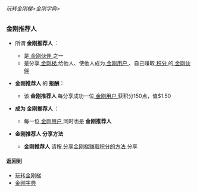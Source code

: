 ###### 玩转金刚梯>金刚字典>
### 金刚推荐人

- 所谓<strong> 金刚推荐人 </strong>：
  - 是[ 金刚伙伴 ](https://github.com/a2zitpro/web/blob/master/LadderFree/kkDictionary/KKPartner.md)之一
  - 是分享[ 金刚梯 ](https://github.com/a2zitpro/web/blob/master/LadderFree/kkDictionary/KKLadder.md)给他人、使他人成为[ 金刚用户 ](https://github.com/a2zitpro/web/blob/master/LadderFree/kkDictionary/KKUser.md)、自己赚取[ 积分 ](https://github.com/a2zitpro/web/blob/master/LadderFree/kkDictionary/KKPoints.md)的[ 金刚伙伴 ](https://github.com/a2zitpro/web/blob/master/LadderFree/kkDictionary/KKPartner.md)

- <Strong> 金刚推荐人 </Strong> 的<Strong> 报酬</Strong>：
  - 该<Strong> 金刚推荐人 </Strong>每分享成功一位[ 金刚用户 ](https://github.com/a2zitpro/web/blob/master/LadderFree/kkDictionary/KKUser.md)获积分150点，值$1.50

- <Strong> 成为 金刚推荐人 </Strong> ：
  - 每一位[ 金刚用户 ](https://github.com/a2zitpro/web/blob/master/LadderFree/kkDictionary/KKUser.md)同时也是<strong> 金刚推荐人 </strong>

- <Strong> 金刚推荐人 分享方法</Strong>
  - <strong> 金刚推荐人 </strong>请按[ 分享金刚梯赚取积分的方法 ](https://github.com/a2zitpro/web/blob/master/LadderFree/kkDictionary/ShareKKToEarnKKPoints.md)分享


#### 返回到
- [玩转金刚梯](https://github.com/a2zitpro/web/blob/master/LadderFree/A.md)
- [金刚字典](https://github.com/a2zitpro/web/blob/master/LadderFree/kkDictionary/KKDictionary.md)



